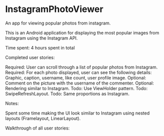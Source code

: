 InstagramPhotoViewer
====================

An app for viewing popular photos from instagram.

This is an Android application for displaying the most popular images from Instagram using the Instagram API.

Time spent: 4 hours spent in total

Completed user stories:

 Required: User can scroll through a list of popular photos from Instagram.
 Required: For each photo displayed, user can see the following details:
           Graphic, caption, username, like count, user profile image.
 Optional: Comment on the picture with the username of the commenter.
 Optional: Rendering similar to Instagram.
 Todo: Use ViewHolder pattern.
 Todo: SwipeRefreshLayout.
 Todo: Same proportions as Instagram.
 
Notes:

Spent some time making the UI look similar to Instagram using nested layouts (Framelayout, LinearLayout).

Walkthrough of all user stories:


